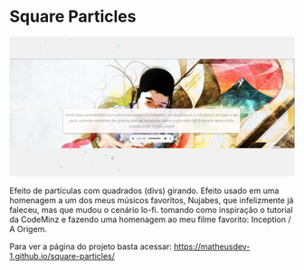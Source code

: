 # Square Particles

![project-image](project-image.jpg)

Efeito de partículas com quadrados (divs) girando. Efeito usado em uma homenagem a um dos meus músicos favoritos, Nujabes, que infelizmente já faleceu, mas que mudou o cenário lo-fi.  tomando como inspiração o tutorial da CodeMinz e fazendo uma homenagem ao meu filme favorito: Inception / A Origem.

Para ver a página do projeto basta acessar: https://matheusdev-1.github.io/square-particles/
